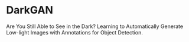 # DarkGAN
Are You Still Able to See in the Dark?  Learning to Automatically Generate Low-light Images with Annotations for Object Detection.
